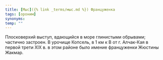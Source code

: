 ```yaml
---
title: [Мыс]({% link _terms/мыс.md %}) Француженка
tags: [ороним]
synonyms:
temp: ""
---
```


Плосковерхий выступ, вдающийся в море глинистыми обрывами; частично застроен. В
урочище Копсель, в 1 км к В от г. Алчак-Кая в первой трети XIX в. в этом районе
было имение француженки Жюстины Жакмар.
